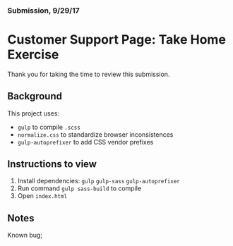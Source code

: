 ### Submission, 9/29/17
# Customer Support Page: Take Home Exercise

Thank you for taking the time to review this submission.

## Background
This project uses:
  * `gulp` to compile `.scss`
  * `normalize.css` to standardize browser inconsistences
  * `gulp-autoprefixer` to add CSS vendor prefixes

## Instructions to view
1. Install dependencies: `gulp` `gulp-sass` `gulp-autoprefixer` 
2. Run command `gulp sass-build` to compile
3. Open `index.html`

## Notes
Known bug;
